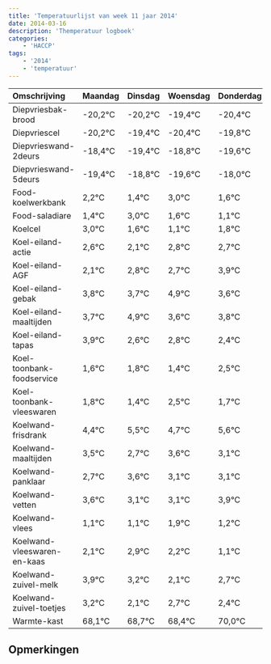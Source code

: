 ```yaml
---
title: 'Temperatuurlijst van week 11 jaar 2014'
date: 2014-03-16
description: 'Themperatuur logboek'
categories:
    - 'HACCP'
tags:
    - '2014'
    - 'temperatuur'
---
```

|Omschrijving|Maandag|Dinsdag|Woensdag|Donderdag|Vrijdag|Zaterdag|Zondag|
|:---|:---|:---|:---|:---|:---|:---|:---|
|Diepvriesbak-brood|-20,2°C|-20,2°C|-19,4°C|-20,4°C|-19,8°C|-20,6°C|-19,0°C|
|Diepvriescel|-20,2°C|-19,4°C|-20,4°C|-19,8°C|-20,6°C|-19,0°C|-20,4°C|
|Diepvrieswand-2deurs|-18,4°C|-19,4°C|-18,8°C|-19,6°C|-18,0°C|-19,4°C|-19,9°C|
|Diepvrieswand-5deurs|-19,4°C|-18,8°C|-19,6°C|-18,0°C|-19,4°C|-19,9°C|-19,2°C|
|Food-koelwerkbank|2,2°C|1,4°C|3,0°C|1,6°C|1,1°C|1,8°C|1,7°C|
|Food-saladiare|1,4°C|3,0°C|1,6°C|1,1°C|1,8°C|1,7°C|2,9°C|
|Koelcel|3,0°C|1,6°C|1,1°C|1,8°C|1,7°C|2,9°C|1,6°C|
|Koel-eiland-actie|2,6°C|2,1°C|2,8°C|2,7°C|3,9°C|2,6°C|2,8°C|
|Koel-eiland-AGF|2,1°C|2,8°C|2,7°C|3,9°C|2,6°C|2,8°C|2,4°C|
|Koel-eiland-gebak|3,8°C|3,7°C|4,9°C|3,6°C|3,8°C|3,4°C|4,5°C|
|Koel-eiland-maaltijden|3,7°C|4,9°C|3,6°C|3,8°C|3,4°C|4,5°C|3,7°C|
|Koel-eiland-tapas|3,9°C|2,6°C|2,8°C|2,4°C|3,5°C|2,7°C|3,6°C|
|Koel-toonbank-foodservice|1,6°C|1,8°C|1,4°C|2,5°C|1,7°C|2,6°C|2,1°C|
|Koel-toonbank-vleeswaren|1,8°C|1,4°C|2,5°C|1,7°C|2,6°C|2,1°C|2,1°C|
|Koelwand-frisdrank|4,4°C|5,5°C|4,7°C|5,6°C|5,1°C|5,1°C|5,9°C|
|Koelwand-maaltijden|3,5°C|2,7°C|3,6°C|3,1°C|3,1°C|3,9°C|3,2°C|
|Koelwand-panklaar|2,7°C|3,6°C|3,1°C|3,1°C|3,9°C|3,2°C|2,1°C|
|Koelwand-vetten|3,6°C|3,1°C|3,1°C|3,9°C|3,2°C|2,1°C|2,7°C|
|Koelwand-vlees|1,1°C|1,1°C|1,9°C|1,2°C|0,1°C|0,7°C|0,4°C|
|Koelwand-vleeswaren-en-kaas|2,1°C|2,9°C|2,2°C|1,1°C|1,7°C|1,4°C|3,0°C|
|Koelwand-zuivel-melk|3,9°C|3,2°C|2,1°C|2,7°C|2,4°C|4,0°C|3,6°C|
|Koelwand-zuivel-toetjes|3,2°C|2,1°C|2,7°C|2,4°C|4,0°C|3,6°C|2,6°C|
|Warmte-kast|68,1°C|68,7°C|68,4°C|70,0°C|69,6°C|68,6°C|69,5°C|

## Opmerkingen


